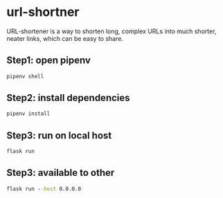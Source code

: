# url-shortner
URL-shortener is a way to shorten long, complex URLs into much shorter, neater links, which can be easy to share.
## Step1: open pipenv
```cmd
pipenv shell
```

## Step2: install dependencies
```cmd
pipenv install
```

## Step3: run on local host
```cmd
flask run
```

## Step3: available to other
```cmd
flask run --host 0.0.0.0
```
